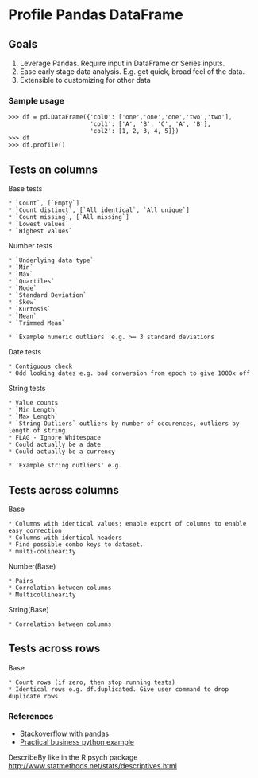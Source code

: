 
# Profile Pandas DataFrame

## Goals

1. Leverage Pandas. Require input in DataFrame or Series inputs. 
1. Ease early stage data analysis. E.g. get quick, broad feel of the data.
1. Extensible to customizing for other data


### Sample usage

```
>>> df = pd.DataFrame({'col0': ['one','one','one','two','two'],
                       'col1': ['A', 'B', 'C', 'A', 'B'],
                       'col2': [1, 2, 3, 4, 5]})
>>> df
>>> df.profile()
```

## Tests on columns

Base tests

    * `Count`, [`Empty`]
    * `Count distinct`, [`All identical`, `All unique`] 
    * `Count missing`, [`All missing`]
    * `Lowest values`
    * `Highest values`

Number tests

    * `Underlying data type`
    * `Min`
    * `Max`
    * `Quartiles`
    * `Mode`
    * `Standard Deviation`
    * `Skew`
    * `Kurtosis`
    * `Mean`
    * `Trimmed Mean`
    
    * `Example numeric outliers` e.g. >= 3 standard deviations

Date tests

    * Contiguous check
    * Odd looking dates e.g. bad conversion from epoch to give 1000x off


String tests

    * Value counts
    * `Min Length`
    * `Max Length`
    * `String Outliers` outliers by number of occurences, outliers by length of string
    * FLAG - Ignore Whitespace
    * Could actually be a date
    * Could actually be a currency
    
    * 'Example string outliers' e.g. 

## Tests across columns

Base

    * Columns with identical values; enable export of columns to enable easy correction
    * Columns with identical headers
    * Find possible combo keys to dataset.
    * multi-colinearity

Number(Base)

    * Pairs
    * Correlation between columns
    * Multicollinearity
    
String(Base)

    * Correlation between columns

## Tests across rows

Base

    * Count rows (if zero, then stop running tests)
    * Identical rows e.g. df.duplicated. Give user command to drop duplicate rows


### References
* [Stackoverflow with pandas](http://stackoverflow.com/questions/17095101/outputting-difference-in-two-pandas-dataframes-side-by-side-highlighting-the-d)
* [Practical business python example](http://pbpython.com/excel-diff-pandas.html)



DescribeBy like in the R psych package
http://www.statmethods.net/stats/descriptives.html